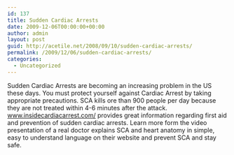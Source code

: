 ```yaml
---
id: 137
title: Sudden Cardiac Arrests
date: 2009-12-06T00:00:00+00:00
author: admin
layout: post
guid: http://acetile.net/2008/09/10/sudden-cardiac-arrests/
permalink: /2009/12/06/sudden-cardiac-arrests/
categories:
  - Uncategorized
---
```

Sudden Cardiac Arrests are becoming an increasing problem in the US these days. You must protect yourself against Cardiac Arrest by taking appropriate precautions. SCA kills ore than 900 people per day because they are not treated within 4-6 minutes after the attack. www.insidecardiacarrest.com/ provides great information regarding first aid and prevention of sudden cardiac arrests. Learn more form the video presentation of a real doctor explains SCA and heart anatomy in simple, easy to understand language on their website and prevent SCA and stay safe.